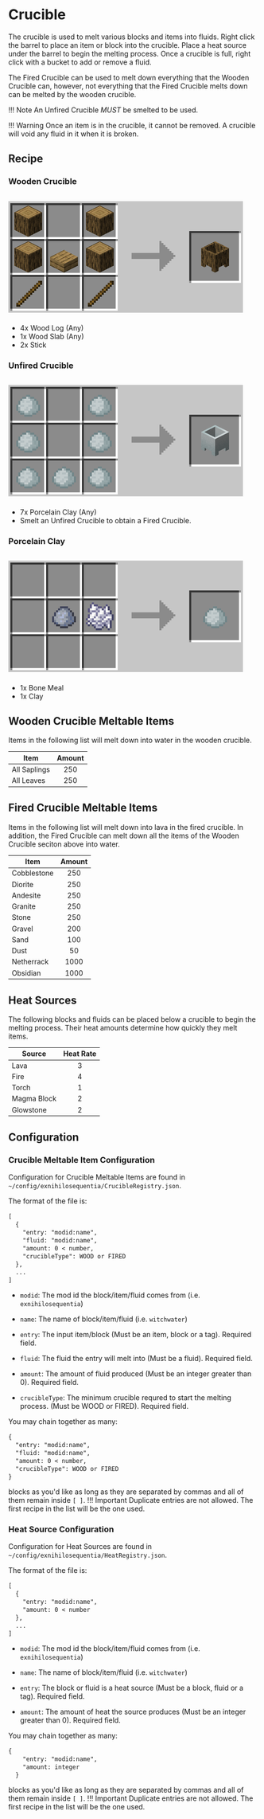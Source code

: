 Crucible
========
The crucible is used to melt various blocks and items into fluids. Right click the barrel to place an item or block into the crucible. Place a heat source under the barrel to begin the melting process. Once a crucible is full, right click with a bucket to add or remove a fluid.

The Fired Crucible can be used to melt down everything that the Wooden Crucible can, however, not everything that the Fired Crucible melts down can be melted by the wooden crucible.

!!! Note
    An Unfired Crucible *MUST* be smelted to be used.

!!! Warning
    Once an item is in the crucible, it cannot be removed. A crucible will void any fluid in it when it is broken.

Recipe
------
### Wooden Crucible
![](images/recipes/crucible_wooden.png)
---
- 4x Wood Log (Any)
- 1x Wood Slab (Any)
- 2x Stick

### Unfired Crucible
![](images/recipes/crucible_unfired.png)
---
- 7x Porcelain Clay (Any)
- Smelt an Unfired Crucible to obtain a Fired Crucible.

### Porcelain Clay
![](images/recipes/porcelain_clay.png)
---
- 1x Bone Meal
- 1x Clay

Wooden Crucible Meltable Items
------------------------------
Items in the following list will melt down into water in the wooden crucible.

| Item         | Amount |
|--------------|:------:|
| All Saplings | 250    |
| All Leaves   | 250    |

Fired Crucible Meltable Items
-----------------------------
Items in the following list will melt down into lava in the fired crucible. In addition, the Fired Crucible can melt down all the items of the Wooden Crucible seciton above into water.

| Item         | Amount |
|--------------|:------:|
| Cobblestone  | 250    |
| Diorite      | 250    |
| Andesite     | 250    |
| Granite      | 250    |
| Stone        | 250    |
| Gravel       | 200    |
| Sand         | 100    |
| Dust         | 50     |
| Netherrack   | 1000   |
| Obsidian     | 1000   |

Heat Sources
------------
The following blocks and fluids can be placed below a crucible to begin the melting process. Their heat amounts determine how quickly they melt items.

| Source      | Heat Rate |
|-------------|:---------:|
| Lava        | 3         |
| Fire        | 4         |
| Torch       | 1         |
| Magma Block | 2         |
| Glowstone   | 2         |

Configuration
-------------
### Crucible Meltable Item Configuration
Configuration for Crucible Meltable Items are found in `~/config/exnihilosequentia/CrucibleRegistry.json`.

The format of the file is: 
```
[
  {
    "entry: "modid:name",
    "fluid: "modid:name",
    "amount: 0 < number,
    "crucibleType": WOOD or FIRED
  },
  ...
]
```
- `modid`: The mod id the block/item/fluid comes from (i.e. `exnihilosequentia`)
- `name`: The name of block/item/fluid (i.e. `witchwater`)

- `entry`: The input item/block (Must be an item, block or a tag). Required field.
- `fluid`: The fluid the entry will melt into (Must be a fluid). Required field.
- `amount`: The amount of fluid produced (Must be an integer greater than 0). Required field.
- `crucibleType`: The minimum crucible requred to start the melting process. (Must be WOOD or FIRED). Required field.

You may chain together as many:
```
{
  "entry: "modid:name",
  "fluid: "modid:name",
  "amount: 0 < number,
  "crucibleType": WOOD or FIRED
}
```
blocks as you'd like as long as they are separated by commas and all of them remain inside `[ ]`.
!!! Important
    Duplicate entries are not allowed. The first recipe in the list will be the one used.
    
### Heat Source Configuration
Configuration for Heat Sources are found in `~/config/exnihilosequentia/HeatRegistry.json`.

The format of the file is: 
```
[
  {
    "entry: "modid:name",
    "amount: 0 < number
  },
  ...
]
```
- `modid`: The mod id the block/item/fluid comes from (i.e. `exnihilosequentia`)
- `name`: The name of block/item/fluid (i.e. `witchwater`)

- `entry`: The block or fluid is a heat source (Must be a block, fluid or a tag). Required field.
- `amount`: The amount of heat the source produces (Must be an integer greater than 0). Required field.

You may chain together as many:
```
{
    "entry: "modid:name",
    "amount: integer
  }
```
blocks as you'd like as long as they are separated by commas and all of them remain inside `[ ]`.
!!! Important
    Duplicate entries are not allowed. The first recipe in the list will be the one used.